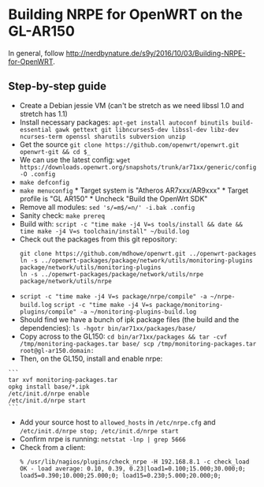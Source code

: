 # Building NRPE for OpenWRT on the GL-AR150

In general, follow <http://nerdbynature.de/s9y/2016/10/03/Building-NRPE-for-OpenWRT>.

## Step-by-step guide

*    Create a Debian jessie VM (can't be stretch as we need libssl 1.0 and stretch has 1.1)
*   Install necessary packages: `apt-get install autoconf binutils build-essential gawk gettext git libncurses5-dev libssl-dev libz-dev ncurses-term openssl sharutils subversion unzip`
*    Get the source `git clone https://github.com/openwrt/openwrt.git openwrt-git && cd $_`
*    We can use the latest config: `wget https://downloads.openwrt.org/snapshots/trunk/ar71xx/generic/config -O .config`
*    `make defconfig`
*    `make menuconfig`
    *    Target system is "Atheros AR7xxx/AR9xxx"
    *    Target profile is "GL AR150"
    *    Uncheck "Build the OpenWrt SDK"
*    Remove all modules: `sed 's/=m$/=n/' -i.bak .config`
*    Sanity check: `make prereq`
*    Build with: `script -c "time make -j4 V=s tools/install && date && time make -j4 V=s toolchain/install" ~/build.log`
*   Check out the packages from this git repository:
    ```
    git clone https://github.com/mdhowe/openwrt.git ../openwrt-packages
    ln -s ../openwrt-packages/package/network/utils/monitoring-plugins package/network/utils/monitoring-plugins
    ln -s ../openwrt-packages/package/network/utils/nrpe package/network/utils/nrpe
    ```
*   `script -c "time make -j4 V=s package/nrpe/compile" -a ~/nrpe-build.log`
    `script -c "time make -j4 V=s package/monitoring-plugins/compile" -a ~/monitoring-plugins-build.log`
*    Should find we have a bunch of ipk package files (the build and the dependencies): `ls -hgotr bin/ar71xx/packages/base/`
*    Copy across to the GL150:
    ```
    cd bin/ar71xx/packages && tar -cvf /tmp/monitoring-packages.tar base/
    scp /tmp/monitoring-packages.tar root@gl-ar150.domain:
    ```
*    Then, on the GL150, install and enable nrpe:

    ```
    tar xvf monitoring-packages.tar
    opkg install base/*.ipk
    /etc/init.d/nrpe enable
    /etc/init.d/nrpe start
    ```

*   Add your source host to `allowed_hosts` in `/etc/nrpe.cfg` and `/etc/init.d/nrpe stop; /etc/init.d/nrpe start`
*   Confirm nrpe is running: `netstat -lnp | grep 5666`
*   Check from a client:
    ```
    % /usr/lib/nagios/plugins/check_nrpe -H 192.168.8.1 -c check_load
    OK - load average: 0.10, 0.39, 0.23|load1=0.100;15.000;30.000;0; load5=0.390;10.000;25.000;0; load15=0.230;5.000;20.000;0;
    ```
